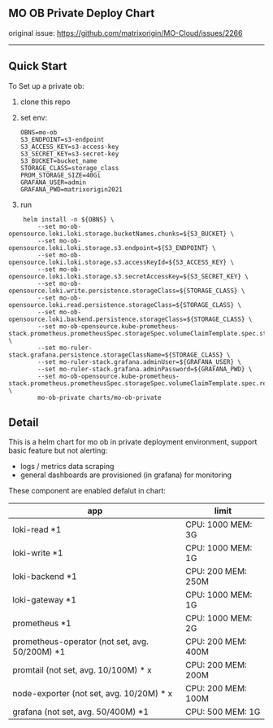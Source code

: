 ## MO OB Private Deploy Chart

original issue: https://github.com/matrixorigin/MO-Cloud/issues/2266

---


## Quick Start

To Set up a private ob:

1. clone this repo

2. set env:
   
    ```
    OBNS=mo-ob
    S3_ENDPOINT=s3-endpoint
    S3_ACCESS_KEY=s3-access-key
    S3_SECRET_KEY=s3-secret-key
    S3_BUCKET=bucket_name
    STORAGE_CLASS=storage_class
    PROM_STORAGE_SIZE=40Gi
    GRAFANA_USER=admin
    GRAFANA_PWD=matrixorigin2021
    ```

3. run

```
	helm install -n ${OBNS} \
		--set mo-ob-opensource.loki.loki.storage.bucketNames.chunks=${S3_BUCKET} \
		--set mo-ob-opensource.loki.loki.storage.s3.endpoint=${S3_ENDPOINT} \
		--set mo-ob-opensource.loki.loki.storage.s3.accessKeyId=${S3_ACCESS_KEY} \
		--set mo-ob-opensource.loki.loki.storage.s3.secretAccessKey=${S3_SECRET_KEY} \
		--set mo-ob-opensource.loki.write.persistence.storageClass=${STORAGE_CLASS} \
		--set mo-ob-opensource.loki.read.persistence.storageClass=${STORAGE_CLASS} \
		--set mo-ob-opensource.loki.backend.persistence.storageClass=${STORAGE_CLASS} \
		--set mo-ob-opensource.kube-prometheus-stack.prometheus.prometheusSpec.storageSpec.volumeClaimTemplate.spec.storageClassName=${STORAGE_CLASS} \
		--set mo-ruler-stack.grafana.persistence.storageClassName=${STORAGE_CLASS} \
		--set mo-ruler-stack.grafana.adminUser=${GRAFANA_USER} \
		--set mo-ruler-stack.grafana.adminPassword=${GRAFANA_PWD} \
		--set mo-ob-opensource.kube-prometheus-stack.prometheus.prometheusSpec.storageSpec.volumeClaimTemplate.spec.resources.requests.storage=${PROM_STORAGE_SIZE} \
		mo-ob-private charts/mo-ob-private
```

## Detail

This is a helm chart for mo ob in private deployment environment, support basic feature but not alerting:

- logs / metrics data scraping
- general dashboards are provisioned (in grafana) for monitoring

These component are enabled defalut in chart:

| app                                            | limit              |
| ------------------------------------------------ | -------------------- |
| loki-read *1                                   | CPU: 1000 MEM: 3G  |
| loki-write *1                                  | CPU: 1000 MEM: 1G  |
| loki-backend *1                                | CPU: 200 MEM: 250M |
| loki-gateway *1                                | CPU: 1000 MEM: 1G  |
| prometheus *1                                  | CPU: 1000 MEM: 2G  |
| prometheus-operator (not set, avg. 50/200M) *1 | CPU: 200 MEM: 400M |
| promtail (not set, avg. 10/100M) * x           | CPU: 200 MEM: 200M |
| node-exporter (not set, avg. 10/20M) * x       | CPU: 200 MEM: 100M |
| grafana (not set, avg. 50/400M) *1             | CPU: 500 MEM: 1G   |